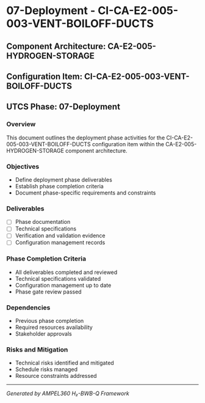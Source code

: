 # 07-Deployment - CI-CA-E2-005-003-VENT-BOILOFF-DUCTS

## Component Architecture: CA-E2-005-HYDROGEN-STORAGE
## Configuration Item: CI-CA-E2-005-003-VENT-BOILOFF-DUCTS
## UTCS Phase: 07-Deployment

### Overview
This document outlines the deployment phase activities for the CI-CA-E2-005-003-VENT-BOILOFF-DUCTS configuration item within the CA-E2-005-HYDROGEN-STORAGE component architecture.

### Objectives
- Define deployment phase deliverables
- Establish phase completion criteria
- Document phase-specific requirements and constraints

### Deliverables
- [ ] Phase documentation
- [ ] Technical specifications
- [ ] Verification and validation evidence
- [ ] Configuration management records

### Phase Completion Criteria
- All deliverables completed and reviewed
- Technical specifications validated
- Configuration management up to date
- Phase gate review passed

### Dependencies
- Previous phase completion
- Required resources availability
- Stakeholder approvals

### Risks and Mitigation
- Technical risks identified and mitigated
- Schedule risks managed
- Resource constraints addressed

---
*Generated by AMPEL360 H₂-BWB-Q Framework*
